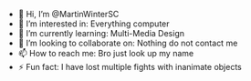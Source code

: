 - 👋 Hi, I’m @MartinWinterSC
- 👀 I’m interested in: Everything computer
- 🌱 I’m currently learning: Multi-Media Design
- 💞️ I’m looking to collaborate on: Nothing do not contact me
- 📫 How to reach me: Bro just look up my name
- ⚡ Fun fact: I have lost multiple fights with inanimate objects

<!---
MartinWinterSC/MartinWinterSC is a ✨ special ✨ repository because its `README.md` (this file) appears on your GitHub profile.
You can click the Preview link to take a look at your changes.
--->
